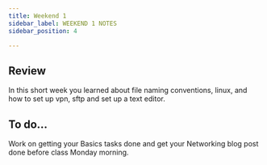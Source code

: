 ```yaml
---
title: Weekend 1
sidebar_label: WEEKEND 1 NOTES
sidebar_position: 4

---
```

## Review

In this short week you learned about file naming conventions, linux, and how to set up vpn, sftp and set up a text editor.


## To do...

Work on getting your Basics tasks done and get your Networking blog post done before class Monday morning.
